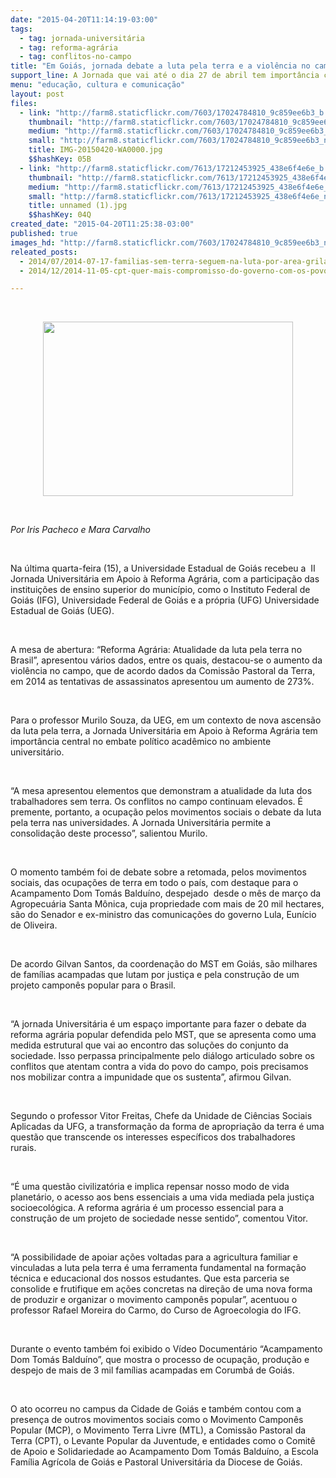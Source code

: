 ```yaml
---
date: "2015-04-20T11:14:19-03:00"
tags:
  - tag: jornada-universitária
  - tag: reforma-agrária
  - tag: conflitos-no-campo
title: "Em Goiás, jornada debate a luta pela terra e a violência no campo brasileiro"
support_line: A Jornada que vai até o dia 27 de abril tem importância central no embate político acadêmico no ambiente universitário.
menu: "educação, cultura e comunicação"
layout: post
files:
  - link: "http://farm8.staticflickr.com/7603/17024784810_9c859ee6b3_b.jpg"
    thumbnail: "http://farm8.staticflickr.com/7603/17024784810_9c859ee6b3_t.jpg"
    medium: "http://farm8.staticflickr.com/7603/17024784810_9c859ee6b3_z.jpg"
    small: "http://farm8.staticflickr.com/7603/17024784810_9c859ee6b3_n.jpg"
    title: IMG-20150420-WA0000.jpg
    $$hashKey: 05B
  - link: "http://farm8.staticflickr.com/7613/17212453925_438e6f4e6e_b.jpg"
    thumbnail: "http://farm8.staticflickr.com/7613/17212453925_438e6f4e6e_t.jpg"
    medium: "http://farm8.staticflickr.com/7613/17212453925_438e6f4e6e_z.jpg"
    small: "http://farm8.staticflickr.com/7613/17212453925_438e6f4e6e_n.jpg"
    title: unnamed (1).jpg
    $$hashKey: 04Q
created_date: "2015-04-20T11:25:38-03:00"
published: true
images_hd: "http://farm8.staticflickr.com/7603/17024784810_9c859ee6b3_n.jpg"
releated_posts:
  - 2014/07/2014-07-17-familias-sem-terra-seguem-na-luta-por-area-grilada-em-abelardo-luz.md
  - 2014/12/2014-11-05-cpt-quer-mais-compromisso-do-governo-com-os-povos-que-lutam-pela-terra.md

---
```

<p>&nbsp;</p>

<p style="text-align:center"><img alt="" height="279" src="http://farm8.staticflickr.com/7603/17024784810_9c859ee6b3_n.jpg" width="400" /></p>

<p>&nbsp;</p>

<p><em>Por Iris Pacheco e Mara Carvalho</em></p>

<p>&nbsp;</p>

<p>Na &uacute;ltima quarta-feira (15), a Universidade Estadual de Goi&aacute;s recebeu a &nbsp;II Jornada Universit&aacute;ria em Apoio &agrave; Reforma Agr&aacute;ria, com a participa&ccedil;&atilde;o das institui&ccedil;&otilde;es de ensino superior do munic&iacute;pio, como o Instituto Federal de Goi&aacute;s (IFG), Universidade Federal de Goi&aacute;s e a pr&oacute;pria (UFG) Universidade Estadual de Goi&aacute;s (UEG).</p>

<p>&nbsp;</p>

<p>A mesa de abertura: &ldquo;Reforma Agr&aacute;ria: Atualidade da luta pela terra no Brasil&rdquo;, apresentou v&aacute;rios dados, entre os quais, destacou-se o aumento da viol&ecirc;ncia no campo, que de acordo dados da Comiss&atilde;o Pastoral da Terra, em 2014 as tentativas de assassinatos apresentou um aumento de 273%.&nbsp;</p>

<p>&nbsp;</p>

<p>Para o professor Murilo Souza, da UEG, em um contexto de nova ascens&atilde;o da luta pela terra, a Jornada Universit&aacute;ria em Apoio &agrave; Reforma Agr&aacute;ria tem import&acirc;ncia central no embate pol&iacute;tico acad&ecirc;mico no ambiente universit&aacute;rio.</p>

<p>&nbsp;</p>

<p>&ldquo;A mesa apresentou elementos que demonstram a atualidade da luta dos trabalhadores sem terra. Os conflitos no campo continuam elevados. &Eacute; premente, portanto, a ocupa&ccedil;&atilde;o pelos movimentos sociais o debate da luta pela terra nas universidades. A Jornada Universit&aacute;ria permite a consolida&ccedil;&atilde;o deste processo&rdquo;, salientou Murilo.</p>

<p>&nbsp;</p>

<p>O momento tamb&eacute;m foi de debate sobre a retomada, pelos movimentos sociais, das ocupa&ccedil;&otilde;es de terra em todo o pa&iacute;s, com destaque para o Acampamento Dom Tom&aacute;s Baldu&iacute;no, despejado &nbsp;desde o m&ecirc;s de mar&ccedil;o da Agropecu&aacute;ria Santa M&ocirc;nica, cuja propriedade com mais de 20 mil hectares, s&atilde;o do Senador e ex-ministro das comunica&ccedil;&otilde;es do governo Lula, Eun&iacute;cio de Oliveira.&nbsp;</p>

<p>&nbsp;</p>

<p>De acordo Gilvan Santos, da coordena&ccedil;&atilde;o do MST em Goi&aacute;s, s&atilde;o milhares de fam&iacute;lias acampadas que lutam por justi&ccedil;a e pela constru&ccedil;&atilde;o de um projeto campon&ecirc;s popular para o Brasil.</p>

<p>&nbsp;</p>

<p>&ldquo;A jornada Universit&aacute;ria &eacute; um espa&ccedil;o importante para fazer o debate da reforma agr&aacute;ria popular defendida pelo MST, que se apresenta como uma medida estrutural que vai ao encontro das solu&ccedil;&otilde;es do conjunto da sociedade. Isso perpassa principalmente pelo di&aacute;logo articulado sobre os conflitos que atentam contra a vida do povo do campo, pois precisamos nos mobilizar contra a impunidade que os sustenta&rdquo;, afirmou Gilvan.&nbsp;</p>

<p>&nbsp;</p>

<p>Segundo o professor Vitor Freitas, Chefe da Unidade de Ci&ecirc;ncias Sociais Aplicadas da UFG, a transforma&ccedil;&atilde;o da forma de apropria&ccedil;&atilde;o da terra &eacute; uma quest&atilde;o que transcende os interesses espec&iacute;ficos dos trabalhadores rurais.&nbsp;</p>

<p>&nbsp;</p>

<p>&ldquo;&Eacute; uma quest&atilde;o civilizat&oacute;ria e implica repensar nosso modo de vida planet&aacute;rio, o acesso aos bens essenciais a uma vida mediada pela justi&ccedil;a socioecol&oacute;gica. A reforma agr&aacute;ria &eacute; um processo essencial para a constru&ccedil;&atilde;o de um projeto de sociedade nesse sentido&rdquo;, comentou Vitor.</p>

<p>&nbsp;</p>

<p>&ldquo;A possibilidade de apoiar a&ccedil;&otilde;es voltadas para a agricultura familiar e vinculadas a luta pela terra &eacute; uma ferramenta fundamental na forma&ccedil;&atilde;o t&eacute;cnica e educacional dos nossos estudantes. Que esta parceria se consolide e frutifique em a&ccedil;&otilde;es concretas na dire&ccedil;&atilde;o de uma nova forma de produzir e organizar o movimento campon&ecirc;s popular&rdquo;, acentuou o professor Rafael Moreira do Carmo, do Curso de Agroecologia do IFG.</p>

<p>&nbsp;</p>

<p>Durante o evento tamb&eacute;m foi exibido o V&iacute;deo Document&aacute;rio &ldquo;Acampamento Dom Tom&aacute;s Baldu&iacute;no&rdquo;, que mostra o processo de ocupa&ccedil;&atilde;o, produ&ccedil;&atilde;o e despejo de mais de 3 mil fam&iacute;lias acampadas em Corumb&aacute; de Goi&aacute;s.&nbsp;</p>

<p>&nbsp;</p>

<p>O ato ocorreu no campus da Cidade de Goi&aacute;s e tamb&eacute;m contou com a presen&ccedil;a de outros movimentos sociais como o Movimento Campon&ecirc;s Popular (MCP), o Movimento Terra Livre (MTL), a Comiss&atilde;o Pastoral da Terra (CPT), o Levante Popular da Juventude, e entidades como o Comit&ecirc; de Apoio e Solidariedade ao Acampamento Dom Tom&aacute;s Baldu&iacute;no, a Escola Fam&iacute;lia Agr&iacute;cola de Goi&aacute;s e Pastoral Universit&aacute;ria da Diocese de Goi&aacute;s.&nbsp;</p>
